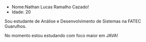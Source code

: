 - Nome:Nathan Lucas Ramalho Cazado!
- Idade: 20
  
Sou estudante de Análise e Desenvolvimento de Sistemas na FATEC Guarulhos.

No momento estou estudando com foco maior em JAVA!

<!---
NathanLRC/NathanLRC is a ✨ special ✨ repository because its `README.md` (this file) appears on your GitHub profile.
You can click the Preview link to take a look at your changes.
--->
